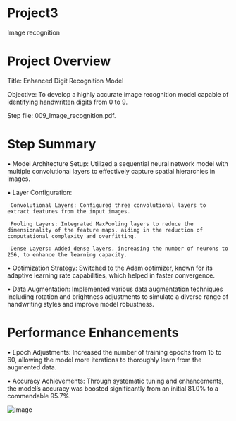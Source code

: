 # Project3
 Image recognition
# Project Overview
Title: Enhanced Digit Recognition Model

Objective: To develop a highly accurate image recognition model capable of identifying handwritten digits from 0 to 9.

Step file: 009_Image_recognition.pdf.

# Step Summary
•	Model Architecture Setup: Utilized a sequential neural network model with multiple convolutional layers to effectively capture spatial hierarchies in images.

•	Layer Configuration:

     Convolutional Layers: Configured three convolutional layers to extract features from the input images.

     Pooling Layers: Integrated MaxPooling layers to reduce the dimensionality of the feature maps, aiding in the reduction of computational complexity and overfitting.

     Dense Layers: Added dense layers, increasing the number of neurons to 256, to enhance the learning capacity.

•	Optimization Strategy: Switched to the Adam optimizer, known for its adaptive learning rate capabilities, which helped in faster convergence.

•	Data Augmentation: Implemented various data augmentation techniques including rotation and brightness adjustments to simulate a diverse range of handwriting styles and improve model robustness.

# Performance Enhancements

•	Epoch Adjustments: Increased the number of training epochs from 15 to 60, allowing the model more iterations to thoroughly learn from the augmented data.

•	Accuracy Achievements: Through systematic tuning and enhancements, the model’s accuracy was boosted significantly from an initial 81.0% to a commendable 95.7%.


![image](.png)
